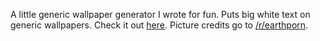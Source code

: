 A little generic wallpaper generator I wrote for fun. Puts big white text on generic wallpapers. Check it out [here](http://begeneric.github.io/). Picture credits go to [/r/earthporn](http://www.reddit.com/r/earthporn/).

